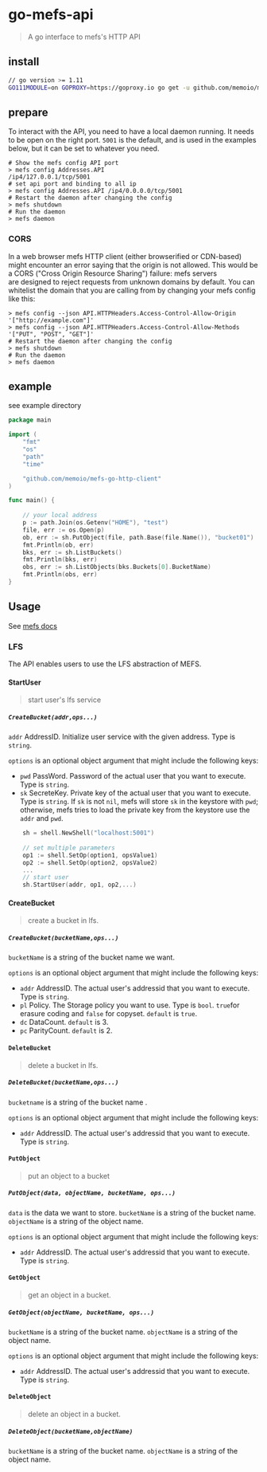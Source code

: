# go-mefs-api


> A go interface to mefs's HTTP API

## install

```sh
// go version >= 1.11
GO111MODULE=on GOPROXY=https://goproxy.io go get -u github.com/memoio/mefs-http-api-go
```

## prepare

To interact with the API, you need to have a local daemon running. It needs to be open on the right port. `5001` is the default, and is used in the examples below, but it can be set to whatever you need.

```shell
# Show the mefs config API port
> mefs config Addresses.API
/ip4/127.0.0.1/tcp/5001
# set api port and binding to all ip 
> mefs config Addresses.API /ip4/0.0.0.0/tcp/5001
# Restart the daemon after changing the config
> mefs shutdown
# Run the daemon
> mefs daemon
```

### CORS

In a web browser mefs HTTP client (either browserified or CDN-based) might encounter an error saying that the origin is not allowed. This would be a CORS ("Cross Origin Resource Sharing") failure: mefs servers are designed to reject requests from unknown domains by default. You can whitelist the domain that you are calling from by changing your mefs config like this:

```shell
> mefs config --json API.HTTPHeaders.Access-Control-Allow-Origin  '["http://example.com"]'
> mefs config --json API.HTTPHeaders.Access-Control-Allow-Methods '["PUT", "POST", "GET"]'
# Restart the daemon after changing the config
> mefs shutdown
# Run the daemon
> mefs daemon
```

## example

see example directory

```go
package main

import (
	"fmt"
	"os"
	"path"
	"time"

	"github.com/memoio/mefs-go-http-client"
)

func main() {
	
	// your local address
	p := path.Join(os.Getenv("HOME"), "test")
	file, err := os.Open(p)
	ob, err := sh.PutObject(file, path.Base(file.Name()), "bucket01")
	fmt.Println(ob, err)
	bks, err := sh.ListBuckets()
	fmt.Println(bks, err)
	obs, err := sh.ListObjects(bks.Buckets[0].BucketName)
	fmt.Println(obs, err)
}
```

## Usage

See [mefs docs](https://github.com/memoio/docs)

### LFS

The API enables users to use the LFS abstraction of MEFS. 

#### StartUser

> start user's lfs service 

##### `CreateBucket(addr,ops...)`


`addr` AddressID. Initialize user service with the given address. Type is `string`.

`options` is an optional object argument that might include the following keys:

- `pwd` PassWord. Password of the actual user that you want to execute. Type is `string`.
- `sk` SecreteKey. Private key of the actual user that you want to execute. Type is `string`. If `sk` is not `nil`, mefs will store `sk` in the keystore with `pwd`; otherwise, mefs tries to load the private key from the keystore use the `addr` and `pwd`.  

```go
	sh = shell.NewShell("localhost:5001")
	
	// set multiple parameters
	op1 := shell.SetOp(option1, opsValue1)
	op2 := shell.SetOp(option2, opsValue2)
	...
	// start user
	sh.StartUser(addr, op1, op2,...)
```

#### CreateBucket

> create a bucket in lfs.

##### `CreateBucket(bucketName,ops...)`

`bucketName` is a string of the bucket name we want.

`options` is an optional object argument that might include the following keys:

- `addr` AddressID. The actual user's addressid that you want to execute. Type is `string`.
- `pl` Policy. The Storage policy you want to use. Type is `bool`. `true`for erasure coding and `false` for copyset. `default` is `true`.
- `dc` DataCount. `default` is 3.
- `pc` ParityCount. `default` is 2.


#### `DeleteBucket`

> delete a bucket in lfs.

##### `DeleteBucket(bucketName,ops...)`

`bucketname` is a string of the bucket name .

`options` is an optional object argument that might include the following keys:

- `addr` AddressID. The actual user's addressid that you want to execute. Type is `string`.


#### `PutObject`

> put an object to a bucket

##### `PutObject(data, objectName, bucketName, ops...)`


`data` is the data we want to store.
`bucketName` is a string of the bucket name.
`objectName` is a string of the object name.

`options` is an optional object argument that might include the following keys:

- `addr` AddressID. The actual user's addressid that you want to execute. Type is `string`.


#### `GetObject`

> get an object in a bucket.

##### `GetObject(objectName, bucketName, ops...)`

`bucketName` is a string of the bucket name.
`objectName` is a string of the object name.

`options` is an optional object argument that might include the following keys:

- `addr` AddressID. The actual user's addressid that you want to execute. Type is `string`.


#### `DeleteObject`

> delete an object in a bucket.

##### `DeleteObject(bucketName,objectName)`

`bucketName` is a string of the bucket name.
`objectName` is a string of the object name.



